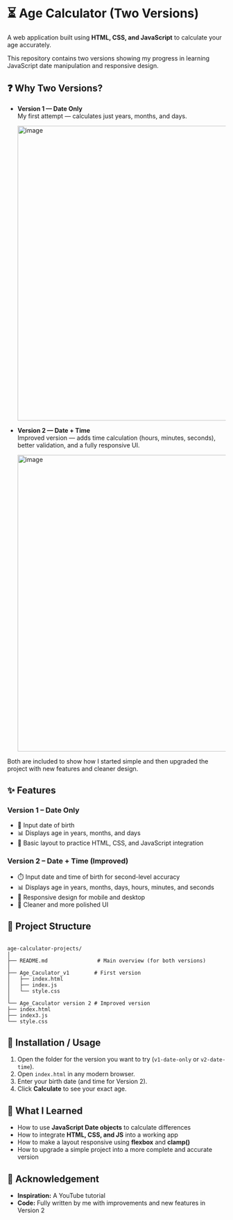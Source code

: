 # ⏳ Age Calculator (Two Versions)

A web application built using **HTML, CSS, and JavaScript** to calculate your age accurately.  

This repository contains two versions showing my progress in learning JavaScript date manipulation and responsive design.

## ❓ Why Two Versions?

- **Version 1 — Date Only**  
  My first attempt — calculates just years, months, and days.

  <img width="1364" height="679" alt="image" src="https://github.com/user-attachments/assets/b02b2ecd-59df-475e-980f-66c55f1bd9ca" />

- **Version 2 — Date + Time**  
  Improved version — adds time calculation (hours, minutes, seconds), better validation, and a fully responsive UI.

  <img width="1366" height="683" alt="image" src="https://github.com/user-attachments/assets/71bcaddb-b7a6-48e7-a695-7321adbbcc26" />


Both are included to show how I started simple and then upgraded the project with new features and cleaner design.


## ✨ Features

### Version 1 – Date Only
- 📅 Input date of birth  
- 📊 Displays age in years, months, and days  
- 🎯 Basic layout to practice HTML, CSS, and JavaScript integration  

### Version 2 – Date + Time (Improved)
- ⏱️ Input date and time of birth for second-level accuracy  
- 📊 Displays age in years, months, days, hours, minutes, and seconds  
- 📱 Responsive design for mobile and desktop  
- 🧹 Cleaner and more polished UI  


## 📂 Project Structure

```

age-calculator-projects/
│
├── README.md                # Main overview (for both versions)
│
├── Age_Caculator_v1        # First version
│   ├── index.html
│   ├── index.js
│   └── style.css
│
└── Age_Caculator version 2 # Improved version
├── index.html
├── index3.js
└── style.css

```

## 🚀 Installation / Usage

1. Open the folder for the version you want to try (`v1-date-only` or `v2-date-time`).  
2. Open `index.html` in any modern browser.  
3. Enter your birth date (and time for Version 2).  
4. Click **Calculate** to see your exact age.  


## 🧠 What I Learned

- How to use **JavaScript Date objects** to calculate differences  
- How to integrate **HTML, CSS, and JS** into a working app  
- How to make a layout responsive using **flexbox** and **clamp()**  
- How to upgrade a simple project into a more complete and accurate version  


## 🙌 Acknowledgement

- **Inspiration:** A YouTube tutorial  
- **Code:** Fully written by me with improvements and new features in Version 2  
